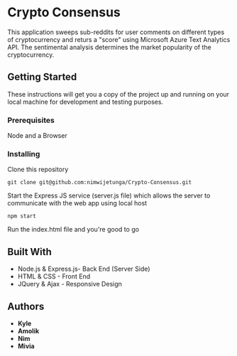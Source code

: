 # Crypto Consensus

This application sweeps sub-reddits for user comments on different types of cryptocurrency and returs a "score" using Microsoft Azure Text Analytics API. The sentimental analysis determines the market popularity of the cryptocurrency.

## Getting Started

These instructions will get you a copy of the project up and running on your local machine for development and testing purposes.

### Prerequisites

Node and a Browser

### Installing

Clone this repository

```
git clone git@github.com:nimwijetunga/Crypto-Consensus.git
```

Start the Express JS service (server.js file) which allows the server to communicate with the web app using local host

```
npm start
```

Run the index.html file and you're good to go

## Built With

* Node.js & Express.js- Back End (Server Side)
* HTML & CSS - Front End
* JQuery & Ajax - Responsive Design

## Authors

* **Kyle** 
* **Amolik**
* **Nim**
* **Mivia** 
